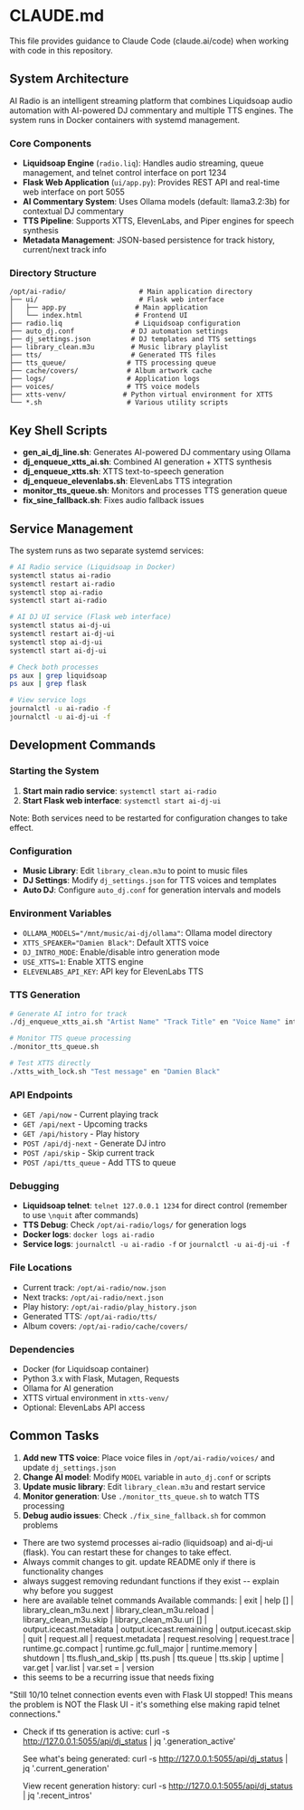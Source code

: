 # CLAUDE.md

This file provides guidance to Claude Code (claude.ai/code) when working with code in this repository.

## System Architecture

AI Radio is an intelligent streaming platform that combines Liquidsoap audio automation with AI-powered DJ commentary and multiple TTS engines. The system runs in Docker containers with systemd management.

### Core Components

- **Liquidsoap Engine** (`radio.liq`): Handles audio streaming, queue management, and telnet control interface on port 1234
- **Flask Web Application** (`ui/app.py`): Provides REST API and real-time web interface on port 5055
- **AI Commentary System**: Uses Ollama models (default: llama3.2:3b) for contextual DJ commentary
- **TTS Pipeline**: Supports XTTS, ElevenLabs, and Piper engines for speech synthesis
- **Metadata Management**: JSON-based persistence for track history, current/next track info

### Directory Structure

```
/opt/ai-radio/                  # Main application directory
├── ui/                         # Flask web interface
│   ├── app.py                 # Main application
│   └── index.html             # Frontend UI
├── radio.liq                  # Liquidsoap configuration
├── auto_dj.conf              # DJ automation settings
├── dj_settings.json          # DJ templates and TTS settings
├── library_clean.m3u         # Music library playlist
├── tts/                      # Generated TTS files
├── tts_queue/               # TTS processing queue
├── cache/covers/            # Album artwork cache
├── logs/                    # Application logs
├── voices/                  # TTS voice models
├── xtts-venv/              # Python virtual environment for XTTS
└── *.sh                     # Various utility scripts
```

## Key Shell Scripts

- **gen_ai_dj_line.sh**: Generates AI-powered DJ commentary using Ollama
- **dj_enqueue_xtts_ai.sh**: Combined AI generation + XTTS synthesis
- **dj_enqueue_xtts.sh**: XTTS text-to-speech generation
- **dj_enqueue_elevenlabs.sh**: ElevenLabs TTS integration
- **monitor_tts_queue.sh**: Monitors and processes TTS generation queue
- **fix_sine_fallback.sh**: Fixes audio fallback issues

## Service Management

The system runs as two separate systemd services:

```bash
# AI Radio service (Liquidsoap in Docker)
systemctl status ai-radio
systemctl restart ai-radio
systemctl stop ai-radio
systemctl start ai-radio

# AI DJ UI service (Flask web interface)
systemctl status ai-dj-ui
systemctl restart ai-dj-ui
systemctl stop ai-dj-ui
systemctl start ai-dj-ui

# Check both processes
ps aux | grep liquidsoap
ps aux | grep flask

# View service logs
journalctl -u ai-radio -f
journalctl -u ai-dj-ui -f
```

## Development Commands

### Starting the System

1. **Start main radio service**: `systemctl start ai-radio`
2. **Start Flask web interface**: `systemctl start ai-dj-ui`

Note: Both services need to be restarted for configuration changes to take effect.

### Configuration

- **Music Library**: Edit `library_clean.m3u` to point to music files
- **DJ Settings**: Modify `dj_settings.json` for TTS voices and templates
- **Auto DJ**: Configure `auto_dj.conf` for generation intervals and models

### Environment Variables

- `OLLAMA_MODELS="/mnt/music/ai-dj/ollama"`: Ollama model directory
- `XTTS_SPEAKER="Damien Black"`: Default XTTS voice
- `DJ_INTRO_MODE`: Enable/disable intro generation mode
- `USE_XTTS=1`: Enable XTTS engine
- `ELEVENLABS_API_KEY`: API key for ElevenLabs TTS

### TTS Generation

```bash
# Generate AI intro for track
./dj_enqueue_xtts_ai.sh "Artist Name" "Track Title" en "Voice Name" intro

# Monitor TTS queue processing
./monitor_tts_queue.sh

# Test XTTS directly
./xtts_with_lock.sh "Test message" en "Damien Black"
```

### API Endpoints

- `GET /api/now` - Current playing track
- `GET /api/next` - Upcoming tracks
- `GET /api/history` - Play history
- `POST /api/dj-next` - Generate DJ intro
- `POST /api/skip` - Skip current track
- `POST /api/tts_queue` - Add TTS to queue

### Debugging

- **Liquidsoap telnet**: `telnet 127.0.0.1 1234` for direct control (remember to use `\nquit` after commands)
- **TTS Debug**: Check `/opt/ai-radio/logs/` for generation logs
- **Docker logs**: `docker logs ai-radio`
- **Service logs**: `journalctl -u ai-radio -f` or `journalctl -u ai-dj-ui -f`

### File Locations

- Current track: `/opt/ai-radio/now.json`
- Next tracks: `/opt/ai-radio/next.json`
- Play history: `/opt/ai-radio/play_history.json`
- Generated TTS: `/opt/ai-radio/tts/`
- Album covers: `/opt/ai-radio/cache/covers/`

### Dependencies

- Docker (for Liquidsoap container)
- Python 3.x with Flask, Mutagen, Requests
- Ollama for AI generation
- XTTS virtual environment in `xtts-venv/`
- Optional: ElevenLabs API access

## Common Tasks

1. **Add new TTS voice**: Place voice files in `/opt/ai-radio/voices/` and update `dj_settings.json`
2. **Change AI model**: Modify `MODEL` variable in `auto_dj.conf` or scripts
3. **Update music library**: Edit `library_clean.m3u` and restart service
4. **Monitor generation**: Use `./monitor_tts_queue.sh` to watch TTS processing
5. **Debug audio issues**: Check `./fix_sine_fallback.sh` for common problems
- There are two systemd processes ai-radio (liquidsoap) and ai-dj-ui (flask). You can restart these for changes to take effect.
- Always commit changes to git.  update README only if there is functionality changes
- always suggest removing redundant functions if they exist -- explain why before you suggest
- here are available telnet commands
Available commands:
| exit
| help [<command>]
| library_clean_m3u.next
| library_clean_m3u.reload
| library_clean_m3u.skip
| library_clean_m3u.uri [<uri>]
| output.icecast.metadata
| output.icecast.remaining
| output.icecast.skip
| quit
| request.all
| request.metadata <rid>
| request.resolving
| request.trace <rid>
| runtime.gc.compact
| runtime.gc.full_major
| runtime.memory
| shutdown
| tts.flush_and_skip
| tts.push <uri>
| tts.queue
| tts.skip
| uptime
| var.get
| var.list
| var.set <name> = <value>
| version
- this seems to be a recurring issue that needs fixing

"Still 10/10 telnet connection events even with Flask UI stopped! This means the problem is NOT the Flask UI - it's something else making rapid telnet connections."
- Check if tts generation is active:
  curl -s http://127.0.0.1:5055/api/dj_status | jq '.generation_active'

  See what's being generated:
  curl -s http://127.0.0.1:5055/api/dj_status | jq '.current_generation'

  View recent generation history:
  curl -s http://127.0.0.1:5055/api/dj_status | jq '.recent_intros'